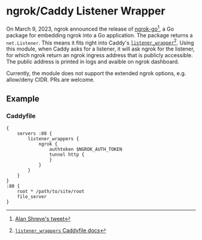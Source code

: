 ngrok/Caddy Listener Wrapper
=============================

On March 9, 2023, ngrok announced the release of [ngrok-go](https://blog.ngrok.com/posts/ngrok-go)[^1], a Go package for embedding ngrok into a Go application. The package returns a `net.Listener`. This means it fits right into Caddy's [`listener_wrapper`](https://caddyserver.com/docs/json/apps/http/servers/listener_wrappers/)[^2]. Using this module, when Caddy asks for a listener, it will ask ngrok for the listener, for which ngrok return an ngrok ingress address that is publicly accessible. The public address is printed in logs and avaible on ngrok dashboard.

Currently, the module does not support the extended ngrok options, e.g. allow/deny CIDR. PRs are welcome.

[^1]: [Alan Shreve's tweet](https://twitter.com/inconshreveable/status/1633837669053792260)

[^2]: [`listener_wrappers` Caddyfile docs](https://caddyserver.com/docs/caddyfile/options#listener-wrappers)

## Example

### Caddyfile

```
{
	servers :80 {
		listener_wrappers {
			ngrok {
				authtoken $NGROK_AUTH_TOKEN
				tunnel http {
				}
			}
		}
	}
}
:80 {
	root * /path/to/site/root
	file_server
}
```
